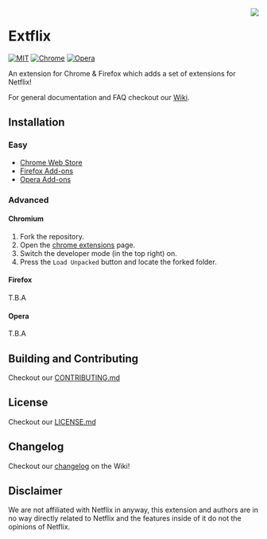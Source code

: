 <img src="https://cdn.rawgit.com/hwll/extflix/5511fed5/content/img/icon/128.png" align="right" />

# Extflix

[![MIT](https://img.shields.io/badge/License-MIT-brightgreen.svg)](https://github.com/jakeoid/waste-basket/blob/master/LICENSE.md)
[![Chrome](https://img.shields.io/badge/chrome-version%200.1-lightgrey.svg)]()
[![Opera](https://img.shields.io/badge/opera-version%200.1-red.svg)]()

An extension for Chrome & Firefox which adds a set of extensions for Netflix! 

For general documentation and FAQ checkout our [Wiki](https://github.com/hwll/extflix/wiki).

## Installation

### Easy

- [Chrome Web Store]()
- [Firefox Add-ons]()
- [Opera Add-ons]()

### Advanced

#### Chromium

1. Fork the repository.
2. Open the [chrome extensions](chrome://extensions) page.
3. Switch the developer mode (in the top right) on.
4. Press the `Load Unpacked` button and locate the forked folder.

#### Firefox

T.B.A

#### Opera

T.B.A

## Building and Contributing

Checkout our [CONTRIBUTING.md](https://github.com/hwll/extflix/)

## License

Checkout our [LICENSE.md]()

## Changelog

Checkout our [changelog](https://github.com/hwll/extflix/changelog) on the Wiki!


## Disclaimer

We are not affiliated with Netflix in anyway, this extension and authors are in no way directly related to Netflix and the features inside of it do not the opinions of Netflix.